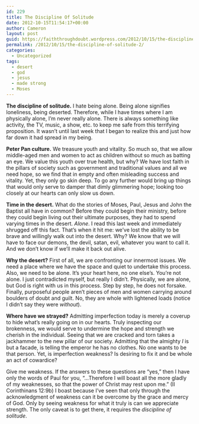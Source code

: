 ```yaml
---
id: 229
title: The Discipline Of Solitude
date: 2012-10-15T11:54:17+00:00
author: Cameron
layout: post
guid: https://faiththroughdoubt.wordpress.com/2012/10/15/the-discipline-of-solitude/
permalink: /2012/10/15/the-discipline-of-solitude-2/
categories:
  - Uncategorized
tags:
  - desert
  - god
  - jesus
  - made strong
  - Moses
---
```

**The discipline of solitude.** I hate being alone. Being alone signifies loneliness, being deserted. Therefore, while I have times where I am physically alone, I’m never really alone. There is always something like activity, the TV, music, a show, etc. to keep me safe from this terrifying proposition. It wasn’t until last week that I began to realize this and just how far down it had spread in my being.

**Peter Pan culture.** We treasure youth and vitality. So much so, that we allow middle-aged men and women to act as children without so much as batting an eye. We value this youth over true health, but why? We have lost faith in the pillars of society such as government and traditional values and all we need hope, so we find that in empty and often misleading success and vitality. Yet, they only go skin deep. To go any further would bring up things that would only serve to damper that dimly glimmering hope; looking too closely at our hearts can only slow us down.

**Time in the desert.** What do the stories of Moses, Paul, Jesus and John the Baptist all have in common? Before they could begin their ministry, before they could begin living out their ultimate purposes, they had to spend varying times in the desert. _Alone_. I read this last week and immediately shrugged off this fact. That’s when it hit me: we’ve lost the ability to be brave and willingly walk out into the desert. Why? We know that we will have to face our demons, the devil, satan, evil, whatever you want to call it. And we don’t know if we’ll make it back out alive.

**Why the desert?** First of all, we are confronting our innermost issues. We need a place where we have the space and quiet to undertake this process. Also, we need to be alone. It’s your heart here, no one else’s. You’re not alone. I just contradicted myself, but really I didn’t. Physically, we are alone, but God is right with us in this process. Step by step, he does not forsake. Finally, purposeful people aren’t pieces of men and women carrying around boulders of doubt and guilt. No, they are whole with lightened loads (notice I didn’t say they were _without_).

**Where have we strayed?** Admitting imperfection today is merely a coverup to hide what’s really going on in our hearts. Truly inspecting our brokenness, we would serve to undermine the hope and strength we cherish in the individual. Seeing that we are cracked and torn takes a jackhammer to the new pillar of our society. Admitting that the almighty _I_ is but a facade, is telling the emperor he has no clothes. No one wants to be that person. Yet, is imperfection weakness? Is desiring to fix it and be whole an act of cowardice?

Give me weakness. If the answers to these questions are “yes,” then I have only the words of Paul for you, “…Therefore I will boast all the more gladly of my weaknesses, so that the power of Christ may rest upon me.” (II Corinthinans 12:9b) I boast because I’ve seen that only through the acknowledgment of weakness can it be overcome by the grace and mercy of God. Only by seeing weakness for what it truly is can we appreciate strength. The only caveat is to get there, it requires the _discipline of solitude_.